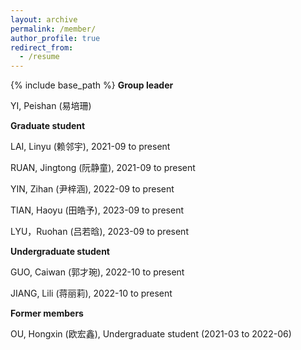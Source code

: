 ```yaml
---
layout: archive
permalink: /member/
author_profile: true
redirect_from:
  - /resume
---
```


{% include base_path %}
<b>Group leader</b>

YI, Peishan (易培珊)  <br>


<b>Graduate student</b>

LAI, Linyu (赖邻宇), 2021-09 to present   <br>

RUAN, Jingtong (阮静童), 2021-09 to present   <br>

YIN, Zihan (尹梓涵), 2022-09 to present  <br>

TIAN, Haoyu (田皓予), 2023-09 to present  <br>

LYU，Ruohan (吕若晗), 2023-09 to present  <br>


<b>Undergraduate student</b>

GUO, Caiwan (郭才琬), 2022-10 to present  <br>

JIANG, Lili (蒋丽莉), 2022-10 to present  <br>


<b>Former members</b>

OU, Hongxin (欧宏鑫), Undergraduate student (2021-03 to 2022-06)<br>
